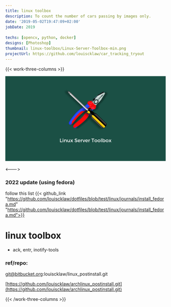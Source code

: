 ```yaml
---
title: linux toolbox
description: To count the number of cars passing by images only.
date: '2019-05-02T19:47:09+02:00'
jobDate: 2019

techs: [opencv, python, docker]
designs: [Photoshop]
thumbnail: linux-toolbox/Linux-Server-Toolbox-min.png
projectUrl: https://github.com/louiscklaw/car_tracking_tryout
---
```


{{< work-three-columns >}}

![](./thumbnail.png)

<---> <!-- magic separator, between columns -->

### 2022 update (using fedora)

follow this list
{{< github_link "https://github.com/louiscklaw/dotfiles/blob/test/linux/journals/install_fedora.md" "https://github.com/louiscklaw/dotfiles/blob/test/linux/journals/install_fedora.md">}}

# linux toolbox

- ack, entr, inotify-tools

### ref/repo:

git@bitbucket.org:louiscklaw/linux_postinstall.git

[https://github.com/louiscklaw/archlinux_postinstall.git](https://github.com/louiscklaw/archlinux_postinstall.git)

{{< /work-three-columns >}}
